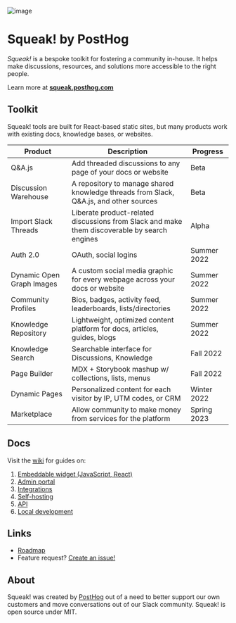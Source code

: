 ![image](https://user-images.githubusercontent.com/154479/165692924-b1724945-6408-4f5f-b2f1-60aa62d87668.png)

# Squeak! by PostHog

_Squeak!_ is a bespoke toolkit for fostering a community in-house. It helps make discussions, resources, and solutions more accessible to the right people.

Learn more at [**squeak.posthog.com**](https://squeak.posthog.com)

## Toolkit

Squeak! tools are built for React-based static sites, but many products work with existing docs, knowledge bases, or websites.


| **Product**               | **Description**                                                                              | **Progress** |
|---------------------------|----------------------------------------------------------------------------------------------|--------------|
| Q&A.js                    | Add threaded discussions to any page of your docs or website                                 | Beta         |
| Discussion Warehouse      | A repository to manage shared knowledge threads from Slack, Q&A.js, and other sources        | Beta         |
| Import Slack Threads      | Liberate product-related discussions from Slack and make them discoverable by search engines | Alpha        |
| Auth 2.0                  | OAuth, social logins                                                                         | Summer 2022  |
| Dynamic Open Graph Images | A custom social media graphic for every webpage across your docs or website                  | Summer 2022  |
| Community Profiles        | Bios, badges, activity feed, leaderboards, lists/directories                                 | Summer 2022  |
| Knowledge Repository      | Lightweight, optimized content platform for docs, articles, guides, blogs                    | Summer 2022  |
| Knowledge Search          | Searchable interface for Discussions, Knowledge                                              | Fall 2022    |
| Page Builder              | MDX + Storybook mashup w/ collections, lists, menus                                          | Fall 2022    |
| Dynamic Pages             | Personalized content for each visitor by IP, UTM codes, or CRM                               | Winter 2022  |
| Marketplace               | Allow community to make money from services for the platform                                 | Spring 2023  |


## Docs

Visit the [wiki](https://github.com/PostHog/squeak/wiki) for guides on:

1. [Embeddable widget (JavaScript, React)](https://github.com/PostHog/squeak/wiki/Embeddable-widget-(JS,-React))
1. [Admin portal](https://github.com/PostHog/squeak/wiki/admin-portal)
1. [Integrations](https://github.com/PostHog/squeak/wiki/integrations)
1. [Self-hosting](https://github.com/PostHog/squeak/wiki/self-hosting)
1. [API](https://github.com/PostHog/squeak/wiki/api)
1. [Local development](https://github.com/PostHog/squeak/wiki/local-development)

## Links

- [Roadmap](https://github.com/orgs/PostHog/projects/40)
- Feature request? [Create an issue!](https://github.com/PostHog/squeak/issues)

## About

Squeak! was created by [PostHog](https://posthog.com) out of a need to better support our own customers and move conversations out of our Slack community. Squeak! is open source under MIT.
